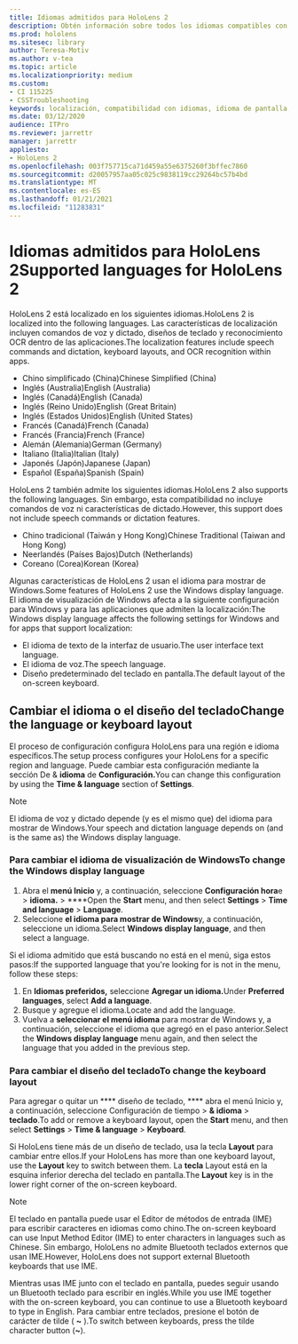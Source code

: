 ```yaml
---
title: Idiomas admitidos para HoloLens 2
description: Obtén información sobre todos los idiomas compatibles con HoloLens 2, cambiando los diseños de teclado y actualizando el idioma de pantalla de Windows.
ms.prod: hololens
ms.sitesec: library
author: Teresa-Motiv
ms.author: v-tea
ms.topic: article
ms.localizationpriority: medium
ms.custom:
- CI 115225
- CSSTroubleshooting
keywords: localización, compatibilidad con idiomas, idioma de pantalla, idioma del teclado, IME, diseño del teclado
ms.date: 03/12/2020
audience: ITPro
ms.reviewer: jarrettr
manager: jarrettr
appliesto:
- HoloLens 2
ms.openlocfilehash: 003f757715ca71d459a55e6375260f3bffec7860
ms.sourcegitcommit: d20057957aa05c025c9838119cc29264bc57b4bd
ms.translationtype: MT
ms.contentlocale: es-ES
ms.lasthandoff: 01/21/2021
ms.locfileid: "11283831"
---
```

# <span data-ttu-id="5e4f8-104">Idiomas admitidos para HoloLens 2</span><span class="sxs-lookup"><span data-stu-id="5e4f8-104">Supported languages for HoloLens 2</span></span>

<span data-ttu-id="5e4f8-105">HoloLens 2 está localizado en los siguientes idiomas.</span><span class="sxs-lookup"><span data-stu-id="5e4f8-105">HoloLens 2 is localized into the following languages.</span></span> <span data-ttu-id="5e4f8-106">Las características de localización incluyen comandos de voz y dictado, diseños de teclado y reconocimiento OCR dentro de las aplicaciones.</span><span class="sxs-lookup"><span data-stu-id="5e4f8-106">The localization features include speech commands and dictation, keyboard layouts, and OCR recognition within apps.</span></span>

- <span data-ttu-id="5e4f8-107">Chino simplificado (China)</span><span class="sxs-lookup"><span data-stu-id="5e4f8-107">Chinese Simplified (China)</span></span>
- <span data-ttu-id="5e4f8-108">Inglés (Australia)</span><span class="sxs-lookup"><span data-stu-id="5e4f8-108">English (Australia)</span></span>
- <span data-ttu-id="5e4f8-109">Inglés (Canadá)</span><span class="sxs-lookup"><span data-stu-id="5e4f8-109">English (Canada)</span></span>
- <span data-ttu-id="5e4f8-110">Inglés (Reino Unido)</span><span class="sxs-lookup"><span data-stu-id="5e4f8-110">English (Great Britain)</span></span>
- <span data-ttu-id="5e4f8-111">Inglés (Estados Unidos)</span><span class="sxs-lookup"><span data-stu-id="5e4f8-111">English (United States)</span></span>
- <span data-ttu-id="5e4f8-112">Francés (Canadá)</span><span class="sxs-lookup"><span data-stu-id="5e4f8-112">French (Canada)</span></span>
- <span data-ttu-id="5e4f8-113">Francés (Francia)</span><span class="sxs-lookup"><span data-stu-id="5e4f8-113">French (France)</span></span>
- <span data-ttu-id="5e4f8-114">Alemán (Alemania)</span><span class="sxs-lookup"><span data-stu-id="5e4f8-114">German (Germany)</span></span>
- <span data-ttu-id="5e4f8-115">Italiano (Italia)</span><span class="sxs-lookup"><span data-stu-id="5e4f8-115">Italian (Italy)</span></span>
- <span data-ttu-id="5e4f8-116">Japonés (Japón)</span><span class="sxs-lookup"><span data-stu-id="5e4f8-116">Japanese (Japan)</span></span>
- <span data-ttu-id="5e4f8-117">Español (España)</span><span class="sxs-lookup"><span data-stu-id="5e4f8-117">Spanish (Spain)</span></span>

<span data-ttu-id="5e4f8-118">HoloLens 2 también admite los siguientes idiomas.</span><span class="sxs-lookup"><span data-stu-id="5e4f8-118">HoloLens 2 also supports the following languages.</span></span> <span data-ttu-id="5e4f8-119">Sin embargo, esta compatibilidad no incluye comandos de voz ni características de dictado.</span><span class="sxs-lookup"><span data-stu-id="5e4f8-119">However, this support does not include speech commands or dictation features.</span></span>

- <span data-ttu-id="5e4f8-120">Chino tradicional (Taiwán y Hong Kong)</span><span class="sxs-lookup"><span data-stu-id="5e4f8-120">Chinese Traditional (Taiwan and Hong Kong)</span></span>
- <span data-ttu-id="5e4f8-121">Neerlandés (Países Bajos)</span><span class="sxs-lookup"><span data-stu-id="5e4f8-121">Dutch (Netherlands)</span></span>
- <span data-ttu-id="5e4f8-122">Coreano (Corea)</span><span class="sxs-lookup"><span data-stu-id="5e4f8-122">Korean (Korea)</span></span>

<span data-ttu-id="5e4f8-123">Algunas características de HoloLens 2 usan el idioma para mostrar de Windows.</span><span class="sxs-lookup"><span data-stu-id="5e4f8-123">Some features of HoloLens 2 use the Windows display language.</span></span> <span data-ttu-id="5e4f8-124">El idioma de visualización de Windows afecta a la siguiente configuración para Windows y para las aplicaciones que admiten la localización:</span><span class="sxs-lookup"><span data-stu-id="5e4f8-124">The Windows display language affects the following settings for Windows and for apps that support localization:</span></span>

- <span data-ttu-id="5e4f8-125">El idioma de texto de la interfaz de usuario.</span><span class="sxs-lookup"><span data-stu-id="5e4f8-125">The user interface text language.</span></span>
- <span data-ttu-id="5e4f8-126">El idioma de voz.</span><span class="sxs-lookup"><span data-stu-id="5e4f8-126">The speech language.</span></span>
- <span data-ttu-id="5e4f8-127">Diseño predeterminado del teclado en pantalla.</span><span class="sxs-lookup"><span data-stu-id="5e4f8-127">The default layout of the on-screen keyboard.</span></span>

## <span data-ttu-id="5e4f8-128">Cambiar el idioma o el diseño del teclado</span><span class="sxs-lookup"><span data-stu-id="5e4f8-128">Change the language or keyboard layout</span></span>

<span data-ttu-id="5e4f8-129">El proceso de configuración configura HoloLens para una región e idioma específicos.</span><span class="sxs-lookup"><span data-stu-id="5e4f8-129">The setup process configures your HoloLens for a specific region and language.</span></span> <span data-ttu-id="5e4f8-130">Puede cambiar esta configuración mediante la sección De & **idioma** de **Configuración.**</span><span class="sxs-lookup"><span data-stu-id="5e4f8-130">You can change this configuration by using the **Time & language** section of **Settings**.</span></span>

> [!NOTE]  
> <span data-ttu-id="5e4f8-131">El idioma de voz y dictado depende (y es el mismo que) del idioma para mostrar de Windows.</span><span class="sxs-lookup"><span data-stu-id="5e4f8-131">Your speech and dictation language depends on (and is the same as) the Windows display language.</span></span>

### <span data-ttu-id="5e4f8-132">Para cambiar el idioma de visualización de Windows</span><span class="sxs-lookup"><span data-stu-id="5e4f8-132">To change the Windows display language</span></span>

1. <span data-ttu-id="5e4f8-133">Abra el **menú Inicio** y, a continuación, seleccione **Configuración hora**e  >  **idioma.**  >  \*\*\*\*</span><span class="sxs-lookup"><span data-stu-id="5e4f8-133">Open the **Start** menu, and then select **Settings** > **Time and language** > **Language**.</span></span>
2. <span data-ttu-id="5e4f8-134">Seleccione **el idioma para mostrar de Windows**y, a continuación, seleccione un idioma.</span><span class="sxs-lookup"><span data-stu-id="5e4f8-134">Select **Windows display language**, and then select a language.</span></span>  

<span data-ttu-id="5e4f8-135">Si el idioma admitido que está buscando no está en el menú, siga estos pasos:</span><span class="sxs-lookup"><span data-stu-id="5e4f8-135">If the supported language that you're looking for is not in the menu, follow these steps:</span></span>  

1. <span data-ttu-id="5e4f8-136">En **Idiomas preferidos,** seleccione **Agregar un idioma.**</span><span class="sxs-lookup"><span data-stu-id="5e4f8-136">Under **Preferred languages**, select **Add a language**.</span></span>
2. <span data-ttu-id="5e4f8-137">Busque y agregue el idioma.</span><span class="sxs-lookup"><span data-stu-id="5e4f8-137">Locate and add the language.</span></span>
3. <span data-ttu-id="5e4f8-138">Vuelva a **seleccionar el menú idioma** para mostrar de Windows y, a continuación, seleccione el idioma que agregó en el paso anterior.</span><span class="sxs-lookup"><span data-stu-id="5e4f8-138">Select the **Windows display language** menu again, and then select the language that you added in the previous step.</span></span>

### <span data-ttu-id="5e4f8-139">Para cambiar el diseño del teclado</span><span class="sxs-lookup"><span data-stu-id="5e4f8-139">To change the keyboard layout</span></span>

<span data-ttu-id="5e4f8-140">Para agregar o quitar un \*\*\*\* diseño de teclado, \*\*\*\* abra el menú Inicio y, a continuación, seleccione Configuración de tiempo  >  **& idioma**  >  **teclado**.</span><span class="sxs-lookup"><span data-stu-id="5e4f8-140">To add or remove a keyboard layout, open the **Start** menu, and then select **Settings** > **Time & language** > **Keyboard**.</span></span>

<span data-ttu-id="5e4f8-141">Si HoloLens tiene más de un diseño de teclado, usa la tecla **Layout** para cambiar entre ellos.</span><span class="sxs-lookup"><span data-stu-id="5e4f8-141">If your HoloLens has more than one keyboard layout, use the **Layout** key to switch between them.</span></span> <span data-ttu-id="5e4f8-142">La **tecla** Layout está en la esquina inferior derecha del teclado en pantalla.</span><span class="sxs-lookup"><span data-stu-id="5e4f8-142">The **Layout** key is in the lower right corner of the on-screen keyboard.</span></span>

> [!NOTE]  
> <span data-ttu-id="5e4f8-143">El teclado en pantalla puede usar el Editor de métodos de entrada (IME) para escribir caracteres en idiomas como chino.</span><span class="sxs-lookup"><span data-stu-id="5e4f8-143">The on-screen keyboard can use Input Method Editor (IME) to enter characters in languages such as Chinese.</span></span> <span data-ttu-id="5e4f8-144">Sin embargo, HoloLens no admite Bluetooth teclados externos que usan IME.</span><span class="sxs-lookup"><span data-stu-id="5e4f8-144">However, HoloLens does not support external Bluetooth keyboards that use IME.</span></span>
>  
> <span data-ttu-id="5e4f8-145">Mientras usas IME junto con el teclado en pantalla, puedes seguir usando un Bluetooth teclado para escribir en inglés.</span><span class="sxs-lookup"><span data-stu-id="5e4f8-145">While you use IME together with the on-screen keyboard, you can continue to use a Bluetooth keyboard to type in English.</span></span> <span data-ttu-id="5e4f8-146">Para cambiar entre teclados, presione el botón de carácter de tilde ( **~** ).</span><span class="sxs-lookup"><span data-stu-id="5e4f8-146">To switch between keyboards, press the tilde character button (**~**).</span></span>
